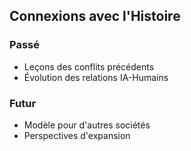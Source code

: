## Connexions avec l'Histoire
### Passé
- Leçons des conflits précédents
- Évolution des relations IA-Humains

### Futur
- Modèle pour d'autres sociétés
- Perspectives d'expansion
